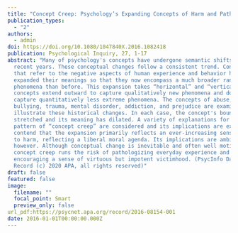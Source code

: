 ```yaml
---
title: "Concept Creep: Psychology’s Expanding Concepts of Harm and Pathology"
publication_types:
  - "2"
authors:
  - admin
doi: https://doi.org/10.1080/1047840X.2016.1082418
publication: Psychological Inquiry, 27, 1-17
abstract: "Many of psychology's concepts have undergone semantic shifts in
  recent years. These conceptual changes follow a consistent trend. Concepts
  that refer to the negative aspects of human experience and behavior have
  expanded their meanings so that they now encompass a much broader range of
  phenomena than before. This expansion takes “horizontal” and “vertical” forms:
  concepts extend outward to capture qualitatively new phenomena and downward to
  capture quantitatively less extreme phenomena. The concepts of abuse,
  bullying, trauma, mental disorder, addiction, and prejudice are examined to
  illustrate these historical changes. In each case, the concept's boundary has
  stretched and its meaning has dilated. A variety of explanations for this
  pattern of “concept creep” are considered and its implications are explored. I
  contend that the expansion primarily reflects an ever-increasing sensitivity
  to harm, reflecting a liberal moral agenda. Its implications are ambivalent,
  however. Although conceptual change is inevitable and often well motivated,
  concept creep runs the risk of pathologizing everyday experience and
  encouraging a sense of virtuous but impotent victimhood. (PsycInfo Database
  Record (c) 2020 APA, all rights reserved)"
draft: false
featured: false
image:
  filename: ""
  focal_point: Smart
  preview_only: false
url_pdf:https://psycnet.apa.org/record/2016-08154-001
date: 2016-01-01T00:00:00.000Z
---
```

